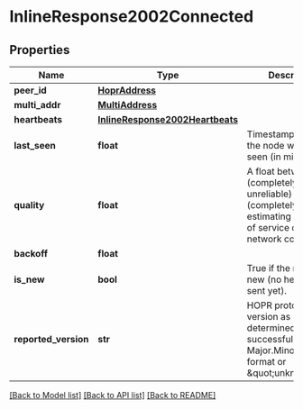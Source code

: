 # InlineResponse2002Connected

## Properties
Name | Type | Description | Notes
------------ | ------------- | ------------- | -------------
**peer_id** | [**HoprAddress**](HoprAddress.md) |  | [optional] 
**multi_addr** | [**MultiAddress**](MultiAddress.md) |  | [optional] 
**heartbeats** | [**InlineResponse2002Heartbeats**](InlineResponse2002Heartbeats.md) |  | [optional] 
**last_seen** | **float** | Timestamp on when the node was last seen (in milliseconds) | [optional] 
**quality** | **float** | A float between 0 (completely unreliable) and 1 (completely reliable) estimating the quality of service of a peer&#x27;s network connection | [optional] 
**backoff** | **float** |  | [optional] 
**is_new** | **bool** | True if the node is new (no heartbeats sent yet). | [optional] 
**reported_version** | **str** | HOPR protocol version as determined from the successful ping in the Major.Minor.Patch format or \&quot;unknown\&quot; | [optional] 

[[Back to Model list]](../README.md#documentation-for-models) [[Back to API list]](../README.md#documentation-for-api-endpoints) [[Back to README]](../README.md)

